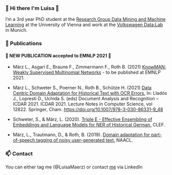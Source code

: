 ### 👋 Hi there I'm Luisa 🦄 

I’m a 3rd year PhD student at the [Research Group Data Mining and Machine Learning](https://dm.cs.univie.ac.at/) at the University of Vienna
and work at the [Volkswagen Data:Lab](https://datalab-munich.de/) in Munich.


### 📃 Publications
#### 🎉  NEW PUBLICATION accepted to EMNLP 2021  🎉   ####
- März L., Asgari E., Braune F., Zimmermann F., Roth B. (2021) [KnowMAN: Weakly Supervised Multinomial Networks](https://arxiv.org/abs/2109.07994) - to be published at EMNLP 2021.

- März L., Schweter S., Poerner N., Roth B., Schütze H. (2021) [Data Centric Domain Adaptation for Historical Text with OCR Errors.](https://link.springer.com/chapter/10.1007/978-3-030-86331-9_48#citeas) In: Lladós J., Lopresti D., Uchida S. (eds) Document Analysis and Recognition – ICDAR 2021. ICDAR 2021. Lecture Notes in Computer Science, vol 12822. Springer, Cham. https://doi.org/10.1007/978-3-030-86331-9_48

- Schweter, S., & März, L. (2020). [Triple E - Effective Ensembling of Embeddings and Language Models for NER of Historical German.](https://www.semanticscholar.org/paper/Triple-E-Effective-Ensembling-of-Embeddings-and-for-Schweter-M%C3%A4rz/e082bb840f9cfcc88c51b840d2b9a62645679564) CLEF.

- März, L., Trautmann, D., & Roth, B. (2019). [Domain adaptation for part-of-speech tagging of noisy user-generated text.](https://www.semanticscholar.org/paper/Data-Centric-Domain-Adaptation-for-Historical-Text-M%C3%A4rz-Schweter/bf11af35c4544fd79ab7d8cc60a8a3e0e692be08) NAACL.


### 📫 Contact
You can either tag me (@LuisaMaerz) or contact [me](https://www.linkedin.com/in/luisa-m%C3%A4rz-849650141/) via LinkedIn


<!---
LuisaMaerz/LuisaMaerz is a ✨ special ✨ repository because its `README.md` (this file) appears on your GitHub profile.
You can click the Preview link to take a look at your changes.
--->

